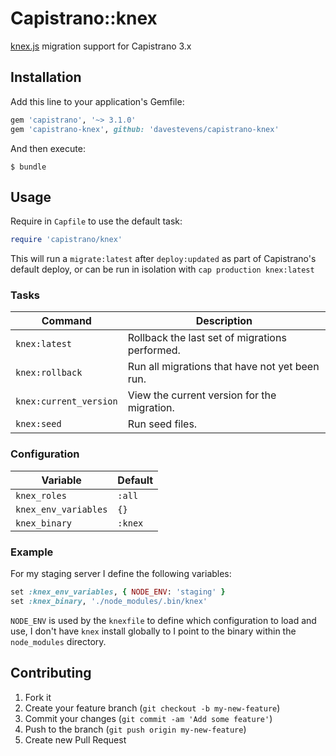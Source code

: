 # Capistrano::knex

[knex.js](http://knexjs.org) migration support for Capistrano 3.x

## Installation

Add this line to your application's Gemfile:

```ruby
gem 'capistrano', '~> 3.1.0'
gem 'capistrano-knex', github: 'davestevens/capistrano-knex'
```

And then execute:

    $ bundle

## Usage

Require in `Capfile` to use the default task:

```ruby
require 'capistrano/knex'
```

This will run a `migrate:latest` after `deploy:updated` as part of Capistrano's
default deploy, or can be run in isolation with `cap production knex:latest`

### Tasks

| Command                | Description                                    |
| ---------------------- | ---------------------------------------------- |
| `knex:latest`          | Rollback the last set of migrations performed. |
| `knex:rollback`        | Run all migrations that have not yet been run. |
| `knex:current_version` | View the current version for the migration.    |
| `knex:seed`            | Run seed files.                                |

### Configuration

| Variable             | Default |
| -------------------- | ------- |
| `knex_roles`         | `:all`  |
| `knex_env_variables` | `{}`    |
| `knex_binary`        | `:knex` |

### Example

For my staging server I define the following variables:

```ruby
set :knex_env_variables, { NODE_ENV: 'staging' }
set :knex_binary, './node_modules/.bin/knex'
```

`NODE_ENV` is used by the `knexfile` to define which configuration to load and use, I don't have `knex` install globally to I point to the binary within the `node_modules` directory.

## Contributing

1. Fork it
2. Create your feature branch (`git checkout -b my-new-feature`)
3. Commit your changes (`git commit -am 'Add some feature'`)
4. Push to the branch (`git push origin my-new-feature`)
5. Create new Pull Request

